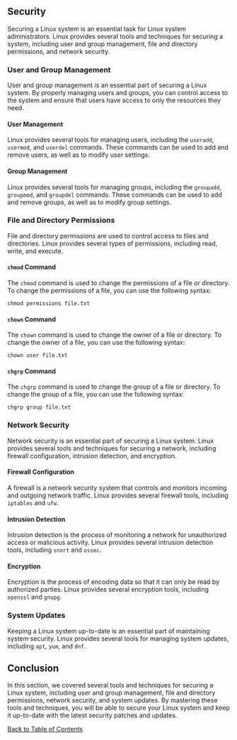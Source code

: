 ## Security

Securing a Linux system is an essential task for Linux system administrators. Linux provides several tools and techniques for securing a system, including user and group management, file and directory permissions, and network security.

### User and Group Management

User and group management is an essential part of securing a Linux system. By properly managing users and groups, you can control access to the system and ensure that users have access to only the resources they need.

#### User Management

Linux provides several tools for managing users, including the `useradd`, `usermod`, and `userdel` commands. These commands can be used to add and remove users, as well as to modify user settings.

#### Group Management

Linux provides several tools for managing groups, including the `groupadd`, `groupmod`, and `groupdel` commands. These commands can be used to add and remove groups, as well as to modify group settings.

### File and Directory Permissions

File and directory permissions are used to control access to files and directories. Linux provides several types of permissions, including read, write, and execute.

#### `chmod` Command

The `chmod` command is used to change the permissions of a file or directory. To change the permissions of a file, you can use the following syntax:

```
chmod permissions file.txt
```

#### `chown` Command

The `chown` command is used to change the owner of a file or directory. To change the owner of a file, you can use the following syntax:

```
chown user file.txt
```

#### `chgrp` Command

The `chgrp` command is used to change the group of a file or directory. To change the group of a file, you can use the following syntax:

```
chgrp group file.txt
```

### Network Security

Network security is an essential part of securing a Linux system. Linux provides several tools and techniques for securing a network, including firewall configuration, intrusion detection, and encryption.

#### Firewall Configuration

A firewall is a network security system that controls and monitors incoming and outgoing network traffic. Linux provides several firewall tools, including `iptables` and `ufw`.

#### Intrusion Detection

Intrusion detection is the process of monitoring a network for unauthorized access or malicious activity. Linux provides several intrusion detection tools, including `snort` and `ossec`.

#### Encryption

Encryption is the process of encoding data so that it can only be read by authorized parties. Linux provides several encryption tools, including `openssl` and `gnupg`.

### System Updates

Keeping a Linux system up-to-date is an essential part of maintaining system security. Linux provides several tools for managing system updates, including `apt`, `yum`, and `dnf`.

## Conclusion

In this section, we covered several tools and techniques for securing a Linux system, including user and group management, file and directory permissions, network security, and system updates. By mastering these tools and techniques, you will be able to secure your Linux system and keep it up-to-date with the latest security patches and updates.

[Back to Table of Contents](../README.md)